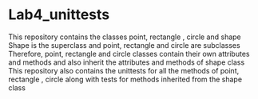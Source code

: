 # Lab4_unittests
This repository contains the classes point, rectangle , circle and shape
Shape is the superclass and point, rectangle and circle are subclasses
Therefore, point, rectangle and circle classes contain their own attributes and methods and also inherit the attributes and methods of shape class
This repository also contains the unittests for all the methods of point, rectangle , circle along with tests for methods inherited from the shape class
